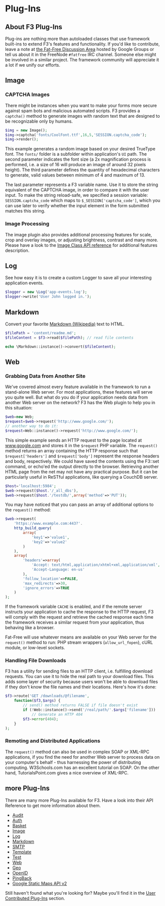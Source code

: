 # Plug-Ins

## About F3 Plug-Ins

Plug-ins are nothing more than autoloaded classes that use framework built-ins to extend F3's features and functionality. If you'd like to contribute, leave a note at [the Fat-Free Discussion Area](https://groups.google.com/forum/#!forum/f3-framework) hosted by Google Groups or tell us about it in the FreeNode `#fatfree` IRC channel. Someone else might be involved in a similar project. The framework community will appreciate it a lot if we unify our efforts.



## Image

### CAPTCHA Images

There might be instances when you want to make your forms more secure against spam bots and malicious automated scripts. F3 provides a `captcha()` method to generate images with random text that are designed to be recognizable only by humans.

```php
$img = new Image();
$img->captcha('fonts/CoolFont.ttf',16,5,'SESSION.captcha_code');
$img->render();
```

This example generates a random image based on your desired TrueType font. The `fonts/` folder is a subfolder within application's `UI` path. The second parameter indicates the font size (a 2x magnification process is performed, i.e. a size of 16 will produce an image of around 32 pixels height). The third parameter defines the quantity of hexadecimal characters to generate, valid values between minimum of 4 and maximum of 13.

The last parameter represents a F3 variable name. Use it to store the string equivalent of the CAPTCHA image, in order to compare it with the user input. To make the string reload-safe, we specified a session variable: `SESSION.captcha_code` which maps to `$_SESSION['captcha_code']`, which you can use later to verify whether the input element in the form submitted matches this string.

### Image Processing

The image plugin also provides additional processing features for scale, crop and overlay images, or adjusting brightness, contrast and many more. Please have a look to the [Image Class API reference](/image) for additional features description.



## Log

See how easy it is to create a custom Logger to save all your interesting application events.

```php
$logger = new \Log('app-events.log');
$logger->write('User John logged in.');
```



## Markdown

Convert your favorite [Markdown (Wikipedia)](http://en.wikipedia.org/wiki/Markdown) text to HTML.

```php
$filePath = 'content/readme.md';
$fileContent = $f3->read($filePath); // read file contents

echo \Markdown::instance()->convert($fileContent);
```



## Web

### Grabbing Data from Another Site

We've covered almost every feature available in the framework to run a stand-alone Web server. For most applications, these features will serve you quite well. But what do you do if your application needs data from another Web server on the network? F3 has the Web plugin to help you in this situation:

```php
$web=new Web;
$request=$web->request('http://www.google.com/');
// another way to do it:
$request=Web::instance()->request('http://www.google.com/');
```

This simple example sends an HTTP request to the page located at www.google.com and stores it in the `$request` PHP variable. The `request()` method returns an array containing the HTTP response such that `$request['headers']` and `$request['body']` represent the response headers and body, respectively. We could have saved the contents using the F3::set command, or echo'ed the output directly to the browser. Retrieving another HTML page from the net may not have any practical purpose. But it can be particularly useful in ReSTful applications, like querying a CouchDB server.

```php
$host='localhost:5984';
$web->request($host.'/_all_dbs'),
$web->request($host.'/testdb/',array('method'=>'PUT'));
```

You may have noticed that you can pass an array of additional options to the `request()` method:

```php
$web->request(
    'https://www.example.com:443?'.
    http_build_query(
        array(
            'key1'=>'value1',
            'key2'=>'value2'
        )
    ),
    array(
        'headers'=>array(
            'Accept: text/html,application/xhtml+xml,application/xml',
            'Accept-Language: en-us'
        ),
        'follow_location'=>FALSE,
        'max_redirects'=>30,
        'ignore_errors'=>TRUE
    )
);
```

If the framework variable `CACHE` is enabled, and if the remote server instructs your application to cache the response to the HTTP request, F3 will comply with the request and retrieve the cached response each time the framework receives a similar request from your application, thus behaving like a browser.

Fat-Free will use whatever means are available on your Web server for the `request()` method to run: PHP stream wrappers (`allow_url_fopen`), cURL module, or low-level sockets.

### Handling File Downloads

F3 has a utility for sending files to an HTTP client, i.e. fulfilling download requests. You can use it to hide the real path to your download files. This adds some layer of security because users won't be able to download files if they don't know the file names and their locations. Here's how it's done:

```php
$f3->route('GET /downloads/@filename',
    function($f3,$args) {
        // send() method returns FALSE if file doesn't exist
        if (!Web::instance()->send('/real/path/'.$args['filename']))
            // Generate an HTTP 404
        $f3->error(404);
    }
);
```

### Remoting and Distributed Applications

The `request()` method can also be used in complex SOAP or XML-RPC applications, if you find the need for another Web server to process data on your computer's behalf - thus harnessing the power of distributing computing. W3Schools.com has an excellent tutorial on SOAP. On the other hand, TutorialsPoint.com gives a nice overview of XML-RPC.



## more Plug-Ins

There are many more Plug-Ins available for F3. Have a look into their API Reference to get more information about them.

* [Audit](audit)
* [Auth](auth)
* [Basket](basket)
* [Image](image)
* [Log](log)
* [Markdown](markdown)
* [SMTP](smtp)
* [Template](template)
* [Test](test)
* [Web](web)
* [Geo](geo)
* [OpenID](openid)
* [PingBack](pingback)
* [Google Static Maps API v2](google-static-maps)

Still haven't found what you're looking for? Maybe you'll find it in the [User Contributed Plug-Ins](development#user-plugins) section.
